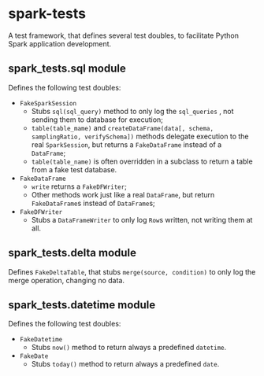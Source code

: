 # spark-tests

A test framework, that defines several test doubles, to facilitate Python Spark application development.

## spark_tests.sql module

Defines the following test doubles:

* `FakeSparkSession`
    * Stubs  `sql(sql_query)`  method to only log the `sql_queries` , not sending them to database for execution;
    * `table(table_mame)` and `createDataFrame(data[, schema, samplingRatio, verifySchema])`  methods delegate execution to the real `SparkSession`, but returns a `FakeDataFrame` instead of a `DataFrame`;
    * `table(table_name)` is often overridden in a subclass to return a table from a fake test database.
* `FakeDataFrame`
    *  `write` returns a `FakeDFWriter`;
    * Other methods work just like a real `DataFrame`, but return `FakeDataFrame`s instead of `DataFrame`s;
* `FakeDFWriter`
    * Stubs a `DataFrameWriter` to only log `Row`s written, not writing them at all.

## spark_tests.delta module

Defines `FakeDeltaTable`, that stubs `merge(source, condition)` to only log the merge operation, changing no data.

## spark_tests.datetime module

Defines the following test doubles:

* `FakeDatetime`
    * Stubs `now()` method to return always a predefined `datetime`.
* `FakeDate`
    * Stubs `today()` method to return always a predefined `date`.